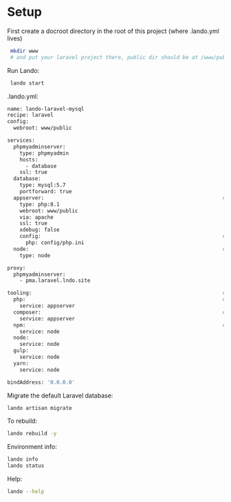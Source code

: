# Setup

First create a docroot directory in the root of this project (where .lando.yml lives)

```bash
 mkdir www
 # and put your laravel project there, public dir should be at /www/public
```

Run Lando:

```bash
 lando start
```

.lando.yml:

```bash
name: lando-laravel-mysql
recipe: laravel
config:
  webroot: www/public

services:
  phpmyadminserver:
    type: phpmyadmin
    hosts:
      - database
    ssl: true
  database:
    type: mysql:5.7
    portforward: true
  appserver:                                                          # PHP service
    type: php:8.1
    webroot: www/public
    via: apache
    ssl: true
    xdebug: false
    config:                                                           # Custom config files
      php: config/php.ini
  node:                                                               # For NPM commands
    type: node

proxy:
  phpmyadminserver:
    - pma.laravel.lndo.site

tooling:                                                              # lando artisan commands
  php:                                                                # lando php artisan cache:clear
    service: appserver
  composer:                                                           # lando composer install
    service: appserver
  npm:                                                                # lando npm run dev (to build laravel js)
    service: node
  node:
    service: node
  gulp:
    service: node
  yarn:
    service: node

bindAddress: '0.0.0.0'
```

Migrate the default Laravel database:

```bash
lando artisan migrate
```

To rebuild:

```bash
lando rebuild -y
```

Environment info:

```bash
lando info
lando status
```

Help:

```bash
lando --help
```
